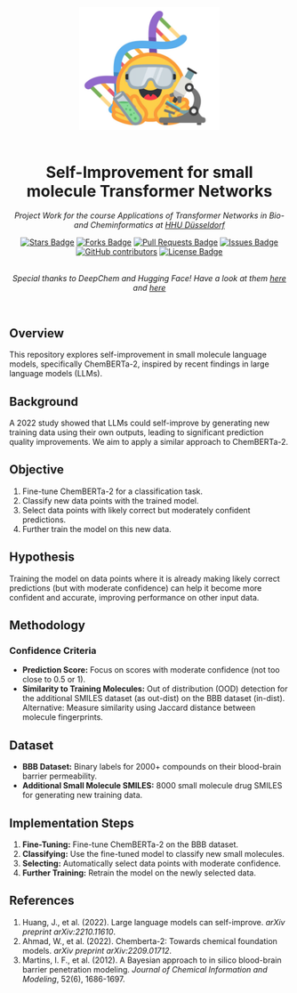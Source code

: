 <p align="center">
  <picture>
    <img alt="Hugging Face Emoji" src="https://github.com/floriankark/DL4MoleculesProject/blob/main/HuggingFaceDoingChemistry.png" width="50%">
  </picture>
  <br/>
  <br/>
</p>

<h1 align="center">Self-Improvement for small molecule Transformer Networks</h1>
<p align="center"><i>Project Work for the course Applications of Transformer Networks in Bio- and Cheminformatics at <a href="https://www.hhu.de/">HHU Düsseldorf</a></i></p>
<div align="center">
<a href="https://github.com/floriankark/DL4MoleculesProject/stargazers"><img src="https://img.shields.io/github/stars/floriankark/DL4MoleculesProject" alt="Stars Badge"/></a>
<a href="https://github.com/floriankark/DL4MoleculesProject/network/members"><img src="https://img.shields.io/github/forks/floriankark/DL4MoleculesProject" alt="Forks Badge"/></a>
<a href="https://github.com/floriankark/DL4MoleculesProject/pulls"><img src="https://img.shields.io/github/issues-pr/floriankark/DL4MoleculesProject" alt="Pull Requests Badge"/></a>
<a href="https://github.com/floriankark/DL4MoleculesProject/issues"><img src="https://img.shields.io/github/issues/floriankark/DL4MoleculesProject" alt="Issues Badge"/></a>
<a href="https://github.com/floriankark/DL4MoleculesProject/graphs/contributors"><img alt="GitHub contributors" src="https://img.shields.io/github/contributors/floriankark/DL4MoleculesProject?color=2b9348"></a>
<a href="https://github.com/floriankark/DL4MoleculesProject/blob/master/LICENSE"><img src="https://img.shields.io/github/license/floriankark/DL4MoleculesProject?color=2b9348" alt="License Badge"/></a>
</div>
<br>
<p align="center"><i>Special thanks to DeepChem and Hugging Face! Have a look at them <a href="https://huggingface.co/docs/transformers/tasks/sequence_classification">here</a> and <a href="https://deepchem.io/">here</a></i></p>
<br>

## Overview
This repository explores self-improvement in small molecule language models, specifically ChemBERTa-2, inspired by recent findings in large language models (LLMs).

## Background
A 2022 study showed that LLMs could self-improve by generating new training data using their own outputs, leading to significant prediction quality improvements. We aim to apply a similar approach to ChemBERTa-2.

## Objective
1. Fine-tune ChemBERTa-2 for a classification task.
2. Classify new data points with the trained model.
3. Select data points with likely correct but moderately confident predictions.
4. Further train the model on this new data.

## Hypothesis
Training the model on data points where it is already making likely correct predictions (but with moderate confidence) can help it become more confident and accurate, improving performance on other input data.

## Methodology
### Confidence Criteria
- **Prediction Score:** Focus on scores with moderate confidence (not too close to 0.5 or 1).
- **Similarity to Training Molecules:** Out of distribution (OOD) detection for the additional SMILES dataset (as out-dist) on the BBB dataset (in-dist). Alternative: Measure similarity using Jaccard distance between molecule fingerprints.

## Dataset
- **BBB Dataset:** Binary labels for 2000+ compounds on their blood-brain barrier permeability.
- **Additional Small Molecule SMILES:** 8000 small molecule drug SMILES for generating new training data.

## Implementation Steps
1. **Fine-Tuning:** Fine-tune ChemBERTa-2 on the BBB dataset.
2. **Classifying:** Use the fine-tuned model to classify new small molecules.
3. **Selecting:** Automatically select data points with moderate confidence.
4. **Further Training:** Retrain the model on the newly selected data.

## References
1. Huang, J., et al. (2022). Large language models can self-improve. *arXiv preprint arXiv:2210.11610*.
2. Ahmad, W., et al. (2022). Chemberta-2: Towards chemical foundation models. *arXiv preprint arXiv:2209.01712*.
3. Martins, I. F., et al. (2012). A Bayesian approach to in silico blood-brain barrier penetration modeling. *Journal of Chemical Information and Modeling*, 52(6), 1686-1697.


